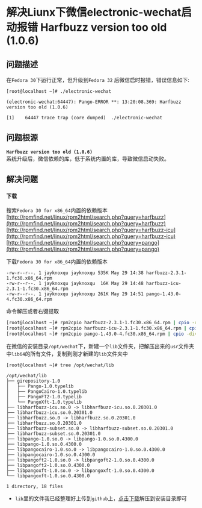# 解决Liunx下微信electronic-wechat启动报错 Harfbuzz version too old (1.0.6)
## 问题描述
在`Fedora 30`下运行正常，但升级到`Fedora 32` 后微信启时报错，错误信息如下:
```
[root@localhost ~]# ./electronic-wechat

(electronic-wechat:64447): Pango-ERROR **: 13:20:08.369: Harfbuzz version too old (1.0.6)

[1]    64447 trace trap (core dumped)  ./electronic-wechat
```

## 问题根源
**`Harfbuzz version too old (1.0.6)`**  
系统升级后，微信依赖的库，低于系统内置的库，导致微信启动失败。


## 解决问题

#### 下载
搜索`Fedora 30 for x86_64`内置的依赖版本  
[http://rpmfind.net/linux/rpm2html/search.php?query=harfbuzz](http://rpmfind.net/linux/rpm2html/search.php?query=harfbuzz)  
[http://rpmfind.net/linux/rpm2html/search.php?query=harfbuzz-icu](http://rpmfind.net/linux/rpm2html/search.php?query=harfbuzz-icu)  
[http://rpmfind.net/linux/rpm2html/search.php?query=pango](http://rpmfind.net/linux/rpm2html/search.php?query=pango)  

下载`Fedora 30 for x86_64`内置的依赖版本
```
-rw-r--r--. 1 jayknoxqu jayknoxqu 535K May 29 14:38 harfbuzz-2.3.1-1.fc30.x86_64.rpm
-rw-r--r--. 1 jayknoxqu jayknoxqu  16K May 29 14:48 harfbuzz-icu-2.3.1-1.fc30.x86_64.rpm
-rw-r--r--. 1 jayknoxqu jayknoxqu 261K May 29 14:51 pango-1.43.0-4.fc30.x86_64.rpm
```

命令解压或者右键提取
```bash
[root@localhost ~]# rpm2cpio harfbuzz-2.3.1-1.fc30.x86_64.rpm | cpio -div
[root@localhost ~]# rpm2cpio harfbuzz-icu-2.3.1-1.fc30.x86_64.rpm | cpio -div
[root@localhost ~]# rpm2cpio pango-1.43.0-4.fc30.x86_64.rpm | cpio -div
```

在微信的安装目录`/opt/wechat`下，新建一个`lib`文件夹，把解压出来的`usr`文件夹中`lib64`的所有文件，复制到刚才新建的`lib`文件夹中
```
[root@localhost ~]# tree /opt/wechat/lib

/opt/wechat/lib
├── girepository-1.0
│   ├── Pango-1.0.typelib
│   ├── PangoCairo-1.0.typelib
│   ├── PangoFT2-1.0.typelib
│   └── PangoXft-1.0.typelib
├── libharfbuzz-icu.so.0 -> libharfbuzz-icu.so.0.20301.0
├── libharfbuzz-icu.so.0.20301.0
├── libharfbuzz.so.0 -> libharfbuzz.so.0.20301.0
├── libharfbuzz.so.0.20301.0
├── libharfbuzz-subset.so.0 -> libharfbuzz-subset.so.0.20301.0
├── libharfbuzz-subset.so.0.20301.0
├── libpango-1.0.so.0 -> libpango-1.0.so.0.4300.0
├── libpango-1.0.so.0.4300.0
├── libpangocairo-1.0.so.0 -> libpangocairo-1.0.so.0.4300.0
├── libpangocairo-1.0.so.0.4300.0
├── libpangoft2-1.0.so.0 -> libpangoft2-1.0.so.0.4300.0
├── libpangoft2-1.0.so.0.4300.0
├── libpangoxft-1.0.so.0 -> libpangoxft-1.0.so.0.4300.0
└── libpangoxft-1.0.so.0.4300.0

1 directory, 18 files

```

- `lib`里的文件我已经整理好上传到`github`上，[点击下载](https://github.com/jayknoxqu/electronic-wechat-old-lib/archive/master.zip)解压到安装目录即可